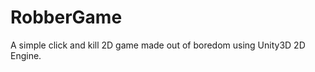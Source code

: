 RobberGame
==========

A simple click and kill 2D game made out of boredom using Unity3D 2D Engine.
